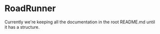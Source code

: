 # RoadRunner

Currently we're keeping all the documentation in the root README.md until it has a structure.
